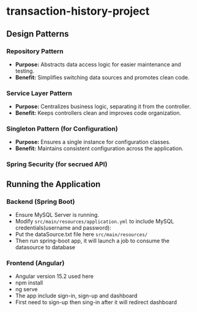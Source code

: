 # transaction-history-project

## Design Patterns

### Repository Pattern
- **Purpose:** Abstracts data access logic for easier maintenance and testing.
- **Benefit:** Simplifies switching data sources and promotes clean code.

### Service Layer Pattern
- **Purpose:** Centralizes business logic, separating it from the controller.
- **Benefit:** Keeps controllers clean and improves code organization.

### Singleton Pattern (for Configuration)
- **Purpose:** Ensures a single instance for configuration classes.
- **Benefit:** Maintains consistent configuration across the application.

### Spring Security (for secrued API)

## Running the Application

### Backend (Spring Boot)
   - Ensure MySQL Server is running.
   - Modify `src/main/resources/application.yml` to include MySQL credentials(username and password):
   - Put the dataSource.txt file here `src/main/resources/`
   - Then run spring-boot app, it will launch a job to consume the datasource to database
### Frontend (Angular)
   - Angular version 15.2 used here
   - npm install
   - ng serve
   - The app include sign-in, sign-up and dashboard
   - First need to sign-up then sing-in after it will redirect dashboard

